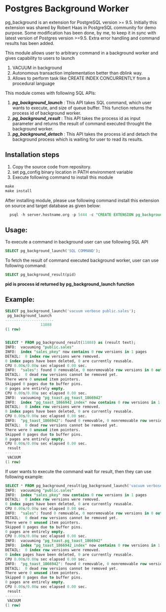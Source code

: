 # Postgres Background Worker

pg_background is an extension for PostgreSQL version >= 9.5.
Initially this extension was shared by Robert Haas in PostgreSQL community for demo purpose. Some modification has been done, by me, to keep it in sync with latest version of Postgres version >=9.5. Extra error handling and command results has been added.

This module allows user to arbitrary command in a background worker and gives capability to users to launch 

1. VACUUM in background
2. Autonomous transaction implementation better than dblink way.
3. Allows to perform task like CREATE INDEX CONCURRENTLY from a procedural language 

This module comes with following SQL APIs:

1. ***pg_background_launch*** : This API takes SQL command, which user wants to execute, and size of queue buffer. This function returns the process id of background worker.
2. ***pg_background_result*** : This API takes the process id as input parameter and returns the result of command executed throught the background worker.
3. ***pg_background_detach*** : This API takes the process id and detach the background process which is waiting for user to read its results.

## Installation steps

1. Copy the source code from repository.
2. set pg_config binary location in PATH environment variable
3. Execute following command to install this module
```sql
make
make install
```
After installing module, please use following command install this extension on source and target database as given below:
```sql
  psql -h server.hostname.org -p 5444 -c "CREATE EXTENSION pg_background;" dbname
```

## Usage:

To execute a command in background user can use following SQL API
```sql
SELECT pg_background_launch('SQL COMMAND');
```

To fetch the result of command executed background worker, user can use following command:
```sql
SELECT pg_background_result(pid)
```

**pid is process id returned by pg_background_launch function**

## Example:

```sql
SELECT pg_background_launch('vacuum verbose public.sales');
 pg_background_launch 
----------------------
                11088
(1 row)


SELECT * FROM pg_background_result(11088) as (result text);
INFO:  vacuuming "public.sales"
INFO:  index "sales_pkey" now contains 0 row versions in 1 pages
DETAIL:  0 index row versions were removed.
0 index pages have been deleted, 0 are currently reusable.
CPU 0.00s/0.00u sec elapsed 0.00 sec.
INFO:  "sales": found 0 removable, 0 nonremovable row versions in 0 out of 0 pages
DETAIL:  0 dead row versions cannot be removed yet.
There were 0 unused item pointers.
Skipped 0 pages due to buffer pins.
0 pages are entirely empty.
CPU 0.00s/0.00u sec elapsed 0.00 sec.
INFO:  vacuuming "pg_toast.pg_toast_1866942"
INFO:  index "pg_toast_1866942_index" now contains 0 row versions in 1 pages
DETAIL:  0 index row versions were removed.
0 index pages have been deleted, 0 are currently reusable.
CPU 0.00s/0.00u sec elapsed 0.00 sec.
INFO:  "pg_toast_1866942": found 0 removable, 0 nonremovable row versions in 0 out of 0 pages
DETAIL:  0 dead row versions cannot be removed yet.
There were 0 unused item pointers.
Skipped 0 pages due to buffer pins.
0 pages are entirely empty.
CPU 0.00s/0.00u sec elapsed 0.00 sec.
 result    
--------
 VACUUM
(1 row)

```

If user wants to execute the command wait for result, then they can use following example:
```sql
SELECT * FROM pg_background_result(pg_background_launch('vacuum verbose public.sales')) as (result TEXT);
INFO:  vacuuming "public.sales"
INFO:  index "sales_pkey" now contains 0 row versions in 1 pages
DETAIL:  0 index row versions were removed.
0 index pages have been deleted, 0 are currently reusable.
CPU 0.00s/0.00u sec elapsed 0.00 sec.
INFO:  "sales": found 0 removable, 0 nonremovable row versions in 0 out of 0 pages
DETAIL:  0 dead row versions cannot be removed yet.
There were 0 unused item pointers.
Skipped 0 pages due to buffer pins.
0 pages are entirely empty.
CPU 0.00s/0.00u sec elapsed 0.00 sec.
INFO:  vacuuming "pg_toast.pg_toast_1866942"
INFO:  index "pg_toast_1866942_index" now contains 0 row versions in 1 pages
DETAIL:  0 index row versions were removed.
0 index pages have been deleted, 0 are currently reusable.
CPU 0.00s/0.00u sec elapsed 0.00 sec.
INFO:  "pg_toast_1866942": found 0 removable, 0 nonremovable row versions in 0 out of 0 pages
DETAIL:  0 dead row versions cannot be removed yet.
There were 0 unused item pointers.
Skipped 0 pages due to buffer pins.
0 pages are entirely empty.
CPU 0.00s/0.00u sec elapsed 0.00 sec.
 result 
--------
 VACUUM
(1 row)
```
